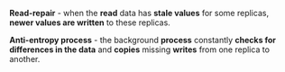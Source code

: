 **Read-repair** - when the **read** data has **stale values** for some replicas, **newer values are written** to these replicas.

**Anti-entropy process** - the background **process** constantly **checks for differences in the data** and **copies** missing **writes** from one replica to another.